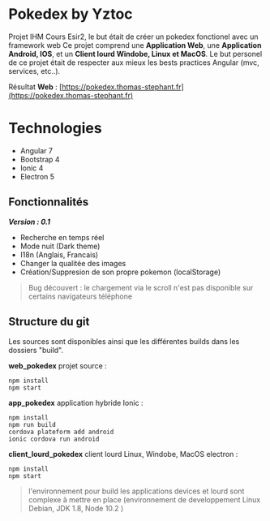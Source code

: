 # Pokedex by Yztoc

Projet IHM Cours Esir2, le but était de créer un pokedex fonctionel avec un framework web
Ce projet comprend une **Application Web**, une **Application Android, IOS**, et un **Client lourd Windobe, Linux et MacOS**.
Le but personel de ce projet était de respecter aux mieux les bests practices Angular (mvc, services, etc..).
 
Résultat **Web**  : [https://pokedex.thomas-stephant.fr](https://pokedex.thomas-stephant.fr)

# Technologies
- Angular 7 
- Bootstrap 4
- Ionic 4 
- Electron 5

## Fonctionnalités 
***Version : 0.1***
- Recherche en temps réel 
- Mode nuit (Dark theme)
- I18n (Anglais, Francais)
- Changer la qualitée des images 
- Création/Suppresion de son propre pokemon (localStorage)

> Bug découvert : le chargement via le scroll n'est pas disponible sur certains navigateurs téléphone

## Structure du git 
Les sources sont disponibles ainsi que les différentes builds dans les dossiers "build".

**web_pokedex** projet source :
	
    npm install
    npm start 

**app_pokedex** application hybride Ionic :

    npm install
    npm run build
    cordova plateform add android
    ionic cordova run android

**client_lourd_pokedex** client lourd Linux, Windobe, MacOS electron :

    npm install
    npm start

> l'environnement pour build les applications devices et lourd sont complexe à mettre en place (environnement de developpement Linux Debian, JDK 1.8, Node 10.2 )
